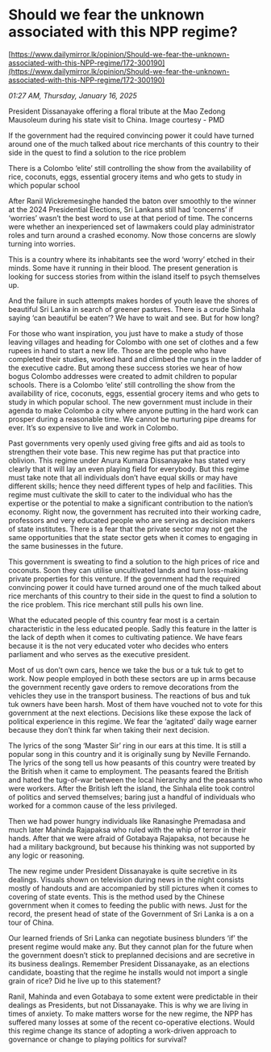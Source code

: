 # Should we fear the unknown associated with this NPP regime?

[https://www.dailymirror.lk/opinion/Should-we-fear-the-unknown-associated-with-this-NPP-regime/172-300190](https://www.dailymirror.lk/opinion/Should-we-fear-the-unknown-associated-with-this-NPP-regime/172-300190)

*01:27 AM, Thursday, January 16, 2025*

President Dissanayake offering a floral tribute at the Mao Zedong Mausoleum during his state visit to China. Image courtesy - PMD

If the government had the required convincing power it could have turned around one of the much talked about rice merchants of this country to their side in the quest to find a solution to the rice problem

There is a Colombo ‘elite’ still controlling the show from the availability of rice, coconuts, eggs, essential grocery items and who gets to study in which popular school

After Ranil Wickremesinghe handed the baton over smoothly to the winner at the 2024 Presidential Elections, Sri Lankans still had ‘concerns’ if ‘worries’ wasn’t the best word to use at that period of time. The concerns were whether an inexperienced set of lawmakers could play administrator roles and turn around a crashed economy. Now those concerns are slowly turning into worries.

This is a country where its inhabitants see the word ‘worry’ etched in their minds. Some have it running in their blood. The present generation is looking for success stories from within the island itself to psych themselves up.

And the failure in such attempts makes hordes of youth leave the shores of beautiful Sri Lanka in search of greener pastures. There is a crude Sinhala saying ‘can beautiful be eaten’? We have to wait and see. But for how long?

For those who want inspiration, you just have to make a study of those leaving villages and heading for Colombo with one set of clothes and a few rupees in hand to start a new life. Those are the people who have completed their studies, worked hard and climbed the rungs in the ladder of the executive cadre. But among these success stories we hear of how bogus Colombo addresses were created to admit children to popular schools. There is a Colombo ‘elite’ still controlling the show from the availability of rice, coconuts, eggs, essential grocery items and who gets to study in which popular school. The new government must include in their agenda to make Colombo a city where anyone putting in the hard work can prosper during a reasonable time. We cannot be nurturing pipe dreams for ever. It’s so expensive to live and work in Colombo.

Past governments very openly used giving free gifts and aid as tools to strengthen their vote base. This new regime has put that practice into oblivion. This regime under Anura Kumara Dissanayake has stated very clearly that it will lay an even playing field for everybody. But this regime must take note that all individuals don’t have equal skills or may have different skills; hence they need different types of help and facilities. This regime must cultivate the skill to cater to the individual who has the expertise or the potential to make a significant contribution to the nation’s economy. Right now, the government has recruited into their working cadre, professors and very educated people who are serving as decision makers of state institutes. There is a fear that the private sector may not get the same opportunities that the state sector gets when it comes to engaging in the same businesses in the future.

This government is sweating to find a solution to the high prices of rice and coconuts. Soon they can utilise uncultivated lands and turn loss-making private properties for this venture. If the government had the required convincing power it could have turned around one of the much talked about rice merchants of this country to their side in the quest to find a solution to the rice problem. This rice merchant still pulls his own line.

What the educated people of this country fear most is a certain characteristic in the less educated people. Sadly this feature in the latter is the lack of depth when it comes to cultivating patience. We have fears because it is the not very educated voter who decides who enters parliament and who serves as the executive president.

Most of us don’t own cars, hence we take the bus or a tuk tuk to get to work. Now people employed in both these sectors are up in arms because the government recently gave orders to remove decorations from the vehicles they use in the transport business. The reactions of bus and tuk tuk owners have been harsh. Most of them have vouched not to vote for this government at the next elections. Decisions like these expose the lack of political experience in this regime. We fear the ‘agitated’ daily wage earner because they don’t think far when taking their next decision.

The lyrics of the song ‘Master Sir’ ring in our ears at this time. It is still a popular song in this country and it is originally sung by Neville Fernando. The lyrics of the song tell us how peasants of this country were treated by the British when it came to employment. The peasants feared the British and hated the tug-of-war between the local hierarchy and the peasants who were workers. After the British left the island, the Sinhala elite took control of politics and served themselves; baring just a handful of individuals who worked for a common cause of the less privileged.

Then we had power hungry individuals like Ranasinghe Premadasa and much later Mahinda Rajapaksa who ruled with the whip of terror in their hands. After that we were afraid of Gotabaya Rajapaksa, not because he had a military background, but because his thinking was not supported by any logic or reasoning.

The new regime under President Dissanayake is quite secretive in its dealings. Visuals shown on television during news in the night consists mostly of handouts and are accompanied by still pictures when it comes to covering of state events. This is the method used by the Chinese government when it comes to feeding the public with news. Just for the record, the present head of state of the Government of Sri Lanka is a on a tour of China.

Our learned friends of Sri Lanka can negotiate business blunders ‘if’ the present regime would make any. But they cannot plan for the future when the government doesn’t stick to preplanned decisions and are secretive in its business dealings. Remember President Dissanayake, as an elections candidate, boasting that the regime he installs would not import a single grain of rice? Did he live up to this statement?

Ranil, Mahinda and even Gotabaya to some extent were predictable in their dealings as Presidents, but not Dissanayake. This is why we are living in times of anxiety. To make matters worse for the new regime, the NPP has suffered many losses at some of the recent co-operative elections. Would this regime change its stance of adopting a work-driven approach to governance or change to playing politics for survival?

